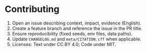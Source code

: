 # Contributing

1. Open an issue describing context, impact, evidence (English).
2. Create a feature branch and reference the issue in the PR title.
3. Ensure reproducibility (fixed seeds, env files, data paths).
4. Update `CHANGELOG.md` and `meta/CITATION.cff` when applicable.
5. Licenses: Text under CC BY 4.0; Code under MIT.
